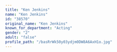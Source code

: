 ```yaml
---
title: "Ken Jenkins"
name: "Ken Jenkins"
id: "38570"
original_name: "Ken Jenkins"
known_for_department: "Acting"
gender: "2"
adult: "false"
profile_path: "/basRrWk50y03ydjm0DW8A6AxH1o.jpg"
---
```

